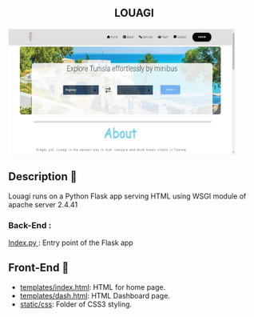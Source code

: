 <h2 align="center"> LOUAGI </h2>
<img src="screenshots/Image.jpg" style="width:90%;height:252px;margin:auto" />

## Description :speech_balloon:
Louagi runs on a Python Flask app serving HTML using WSGI module of apache server 2.4.41
### Back-End :
<a href="https://github.com/mking94/Louagi/blob/main/index.py" >Index.py </a>: Entry point of the Flask app

## Front-End :high_brightness:
* [templates/index.html](./static/templates/home.html): HTML for home page.
* [templates/dash.html](./static/templates/dash.html): HTML Dashboard page.
* [static/css](./static/css): Folder of CSS3 styling.
